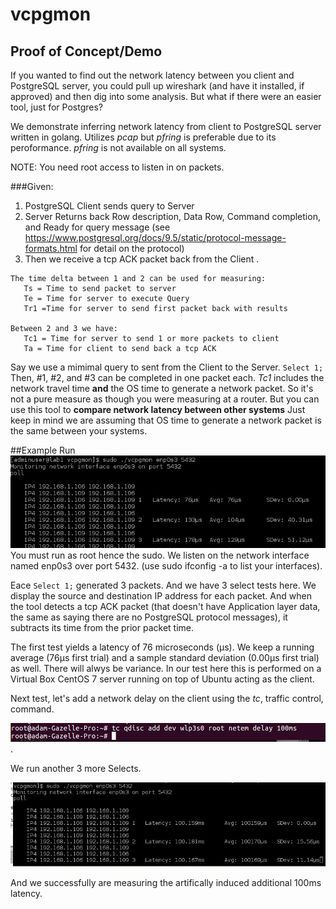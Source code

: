 # vcpgmon

## Proof of Concept/Demo
If you wanted to find out the network latency between you client and PostgreSQL server, you could pull up wireshark (and have it installed, if approved) and then dig into some analysis.  But what if there were an easier tool, just for Postgres?

We demonstrate inferring network latency from client to PostgreSQL server written in golang.  Utilizes *pcap*
but *pfring* is preferable due to its peroformance.  *pfring* is not available on all systems.

NOTE: You need root access to listen in on packets.  


###Given:
1. PostgreSQL Client sends query to Server
2. Server Returns back Row description, Data Row, Command completion, and
   Ready for query message (see https://www.postgresql.org/docs/9.5/static/protocol-message-formats.html for detail on the     protocol)
3. Then we receive a tcp ACK packet back from the Client                                .
```
The time delta between 1 and 2 can be used for measuring:
   Ts = Time to send packet to server
   Te = Time for server to execute Query
   Tr1 =Time for server to send first packet back with results

Between 2 and 3 we have:
   Tc1 = Time for server to send 1 or more packets to client
   Ta = Time for client to send back a tcp ACK
```
Say we use a mimimal query to sent from the Client to the Server.
`
    Select 1;
`
Then,  #1, #2, and #3 can be completed in one packet each.  *Tc1* includes the network travel time **and** the OS time to generate a network packet.  So it's not a pure measure as though you were measuring at a router.  But you can use this tool to **compare network latency between other systems** Just keep in mind we are assuming that OS time to generate a network packet is the same between your systems.

##Example Run
![screencap](./run1.jpg)
You must run as root hence the sudo.  We listen on the network interface named enp0s3 over port 5432. (use sudo ifconfig -a to list your interfaces).   

Eace `Select 1;` generated 3 packets.  And we have 3 select tests here.  We display the source and destination IP address for each packet.  And when the tool detects a  tcp ACK packet (that doesn't have Application layer data, the same as saying there are no PostgreSQL protocol messages), it subtracts its time from the prior packet time.

The first test yields a latency of 76 microseconds (µs).  We keep a running average (76µs first trial) and a sample standard deviation (0.00µs first trial) as well.  There will alwys be variance.  In our test here this is performed on a Virtual Box CentOS 7 server running on top of Ubuntu acting as the client.

Next test, let's add a network delay on the client using the *tc*, traffic control, command.

![screencap2](./tc.jpg).

We run another 3 more Selects.

![screencap3](./run2.jpg)

And we successfully are measuring the artifically induced additional 100ms latency.  


